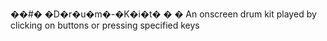 ��#� �D�r�u�m�-�K�i�t�
�
�
An onscreen drum kit played by clicking on buttons or pressing specified keys
